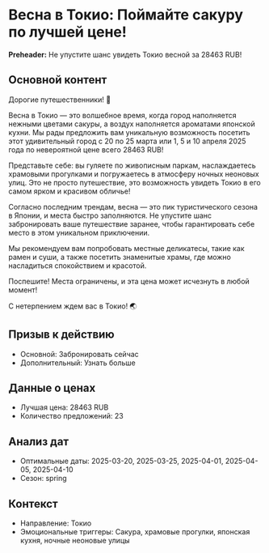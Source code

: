 # Весна в Токио: Поймайте сакуру по лучшей цене!

**Preheader:** Не упустите шанс увидеть Токио весной за 28463 RUB!

## Основной контент

Дорогие путешественники! 🌸

Весна в Токио — это волшебное время, когда город наполняется нежными цветами сакуры, а воздух наполняется ароматами японской кухни. Мы рады предложить вам уникальную возможность посетить этот удивительный город с 20 по 25 марта или 1, 5 и 10 апреля 2025 года по невероятной цене всего 28463 RUB!

Представьте себе: вы гуляете по живописным паркам, наслаждаетесь храмовыми прогулками и погружаетесь в атмосферу ночных неоновых улиц. Это не просто путешествие, это возможность увидеть Токио в его самом ярком и красивом обличье!

Согласно последним трендам, весна — это пик туристического сезона в Японии, и места быстро заполняются. Не упустите шанс забронировать ваше путешествие заранее, чтобы гарантировать себе место в этом уникальном приключении.

Мы рекомендуем вам попробовать местные деликатесы, такие как рамен и суши, а также посетить знаменитые храмы, где можно насладиться спокойствием и красотой.

Поспешите! Места ограничены, и эта цена может исчезнуть в любой момент!

С нетерпением ждем вас в Токио! 🌏

## Призыв к действию

- Основной: Забронировать сейчас
- Дополнительный: Узнать больше

## Данные о ценах

- Лучшая цена: 28463 RUB
- Количество предложений: 23

## Анализ дат

- Оптимальные даты: 2025-03-20, 2025-03-25, 2025-04-01, 2025-04-05, 2025-04-10
- Сезон: spring

## Контекст

- Направление: Токио
- Эмоциональные триггеры: Сакура, храмовые прогулки, японская кухня, ночные неоновые улицы
